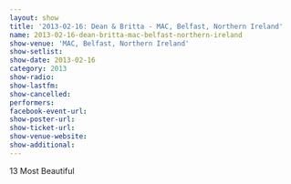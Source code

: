 ```yaml
---
layout: show
title: '2013-02-16: Dean & Britta - MAC, Belfast, Northern Ireland'
name: 2013-02-16-dean-britta-mac-belfast-northern-ireland
show-venue: 'MAC, Belfast, Northern Ireland'
show-setlist: 
show-date: 2013-02-16
category: 2013
show-radio: 
show-lastfm: 
show-cancelled: 
performers: 
facebook-event-url: 
show-poster-url: 
show-ticket-url: 
show-venue-website: 
show-additional: 
---
```


13 Most Beautiful